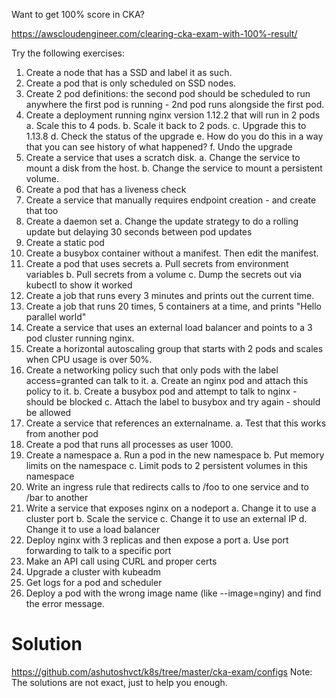 Want to get 100% score in CKA?

https://awscloudengineer.com/clearing-cka-exam-with-100%-result/

Try the following exercises:

1. Create a node that has a SSD and label it as such. 
2. Create a pod that is only scheduled on SSD nodes.
3. Create 2 pod definitions: the second pod should be scheduled to run anywhere the first pod is running - 2nd pod runs alongside the first pod.
4. Create a deployment running nginx version 1.12.2 that will run in 2 pods
	a. Scale this to 4 pods.
	b. Scale it back to 2 pods.
	c. Upgrade this to 1.13.8
	d. Check the status of the upgrade
	e. How do you do this in a way that you can see history of what happened?
	f. Undo the upgrade
5. Create a service that uses a scratch disk.
	a. Change the service to mount a disk from the host.
	b. Change the service to mount a persistent volume.
6. Create a pod that has a liveness check
7. Create a service that manually requires endpoint creation - and create that too
8. Create a daemon set
	a. Change the update strategy to do a rolling update but delaying 30 seconds between pod updates
9. Create a static pod
10. Create a busybox container without a manifest. Then edit the manifest.
11. Create a pod that uses secrets
	a. Pull secrets from environment variables
	b. Pull secrets from a volume
	c. Dump the secrets out via kubectl to show it worked
12. Create a job that runs every 3 minutes and prints out the current time.
13. Create a job that runs 20 times, 5 containers at a time, and prints "Hello parallel world"
14. Create a service that uses an external load balancer and points to a 3 pod cluster running nginx.
15. Create a horizontal autoscaling group that starts with 2 pods and scales when CPU usage is over 50%.
16. Create a networking policy such that only pods with the label access=granted can talk to it.
	a. Create an nginx pod and attach this policy to it. 
	b. Create a busybox pod and attempt to talk to nginx - should be blocked
	c. Attach the label to busybox and try again - should be allowed
17. Create a service that references an externalname.
	a. Test that this works from another pod
18. Create a pod that runs all processes as user 1000.
19. Create a namespace
	a. Run a pod in the new namespace
	b. Put memory limits on the namespace
	c. Limit pods to 2 persistent volumes in this namespace
20. Write an ingress rule that redirects calls to /foo to one service and to /bar to another
21. Write a service that exposes nginx on a nodeport
	a. Change it to use a cluster port
	b. Scale the service
	c. Change it to use an external IP
	d. Change it to use a load balancer
22. Deploy nginx with 3 replicas and then expose a port
	a. Use port forwarding to talk to a specific port
23. Make an API call using CURL and proper certs
24. Upgrade a cluster with kubeadm
25. Get logs for a pod and scheduler
26. Deploy a pod with the wrong image name (like --image=nginy) and find the error message.


# Solution

https://github.com/ashutoshvct/k8s/tree/master/cka-exam/configs
Note: The solutions are not exact, just to help you enough.


